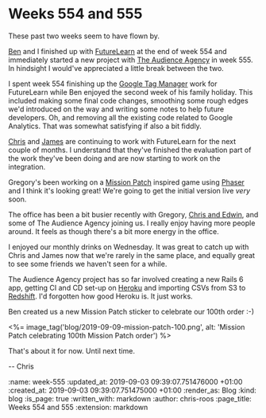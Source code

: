 Weeks 554 and 555
=================

These past two weeks seem to have flown by.

[Ben][ben-griffiths] and I finished up with [FutureLearn][futurelearn] at the end of week 554 and immediately started a new project with [The Audience Agency][the-audiencce-agency] in week 555. In hindsight I would've appreciated a little break between the two.

I spent week 554 finishing up the [Google Tag Manager][google-tag-manager] work for FutureLearn while Ben enjoyed the second week of his family holiday. This included making some final code changes, smoothing some rough edges we'd introduced on the way and writing some notes to help future developers. Oh, and removing all the existing code related to Google Analytics. That was somewhat satisfying if also a bit fiddly.

[Chris][chris-lowis] and [James][james-mead] are continuing to work with FutureLearn for the next couple of months. I understand that they've finished the evaluation part of the work they've been doing and are now starting to work on the integration.

Gregory's been working on a [Mission Patch][mission-patch] inspired game using [Phaser][phaser-io] and I think it's looking great! We're going to get the initial version live _very_ soon.

The office has been a bit busier recently with Gregory, [Chris and Edwin][true-footprint], and some of The Audience Agency joining us. I really enjoy having more people around. It feels as though there's a bit more energy in the office.

I enjoyed our monthly drinks on Wednesday. It was great to catch up with Chris and James now that we're rarely in the same place, and equally great to see some friends we haven't seen for a while.

The Audience Agency project has so far involved creating a new Rails 6 app, getting CI and CD set-up on [Heroku][heroku] and importing CSVs from S3 to [Redshift][aws-redshift]. I'd forgotten how good Heroku is. It just works.

Ben created us a new Mission Patch sticker to celebrate our 100th order :-)

<%= image_tag('blog/2019-09-09-mission-patch-100.png', alt: 'Mission Patch celebrating 100th Mission Patch order') %>

That's about it for now. Until next time.

-- Chris

[aws-redshift]: https://aws.amazon.com/redshift/
[ben-griffiths]: /ben-griffiths
[chris-lowis]: /chris-lowis
[futurelearn]: https://www.futurelearn.com/
[google-tag-manager]: https://marketingplatform.google.com/intl/en_uk/about/tag-manager/
[heroku]: https://www.heroku.com/
[james-mead]: /james-mead
[mission-patch]: https://mission-patch.com/
[phaser-io]: http://phaser.io/
[the-audiencce-agency]: https://www.theaudienceagency.org/
[true-footprint]: https://www.truefootprint.com/


:name: week-555
:updated_at: 2019-09-03 09:39:07.751476000 +01:00
:created_at: 2019-09-03 09:39:07.751475000 +01:00
:render_as: Blog
:kind: blog
:is_page: true
:written_with: markdown
:author: chris-roos
:page_title: Weeks 554 and 555
:extension: markdown
